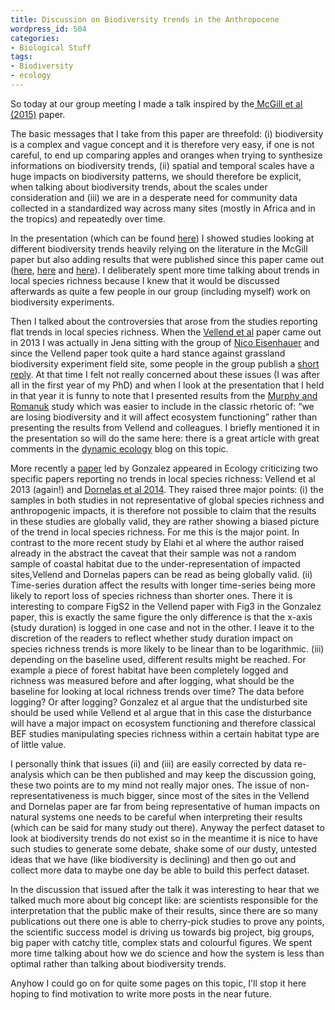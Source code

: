 ```yaml
---
title: Discussion on Biodiversity trends in the Anthropocene
wordpress_id: 504
categories:
- Biological Stuff
tags:
- Biodiversity
- ecology
---
```


So today at our group meeting I made a talk inspired by the[ McGill et al (2015)](http://www.sciencedirect.com/science/article/pii/S0169534714002456) paper.

The basic messages that I take from this paper are threefold: (i) biodiversity is a complex and vague concept and it is therefore very easy, if one is not careful, to end up comparing apples and oranges when trying to synthesize informations on biodiversity trends, (ii) spatial and temporal scales have a huge impacts on biodiversity patterns, we should therefore be explicit, when talking about biodiversity trends, about the scales under consideration and (iii) we are in a desperate need for community data collected in a standardized way across many sites (mostly in Africa and in the tropics) and repeatedly over time.

In the presentation (which can be found [here](http://www.slideshare.net/Lionel68/is-biodiversity-declining-insights-into-the-current-debate)) I showed studies looking at different biodiversity trends heavily relying on the literature in the McGill paper but also adding results that were published since this paper came out ([here](http://www.sciencedirect.com/science/article/pii/S0960982215006041), [here](http://onlinelibrary.wiley.com/doi/10.1111/ele.12387/full) and [here](http://www.cell.com/current-biology/abstract/S0960-9822%2816%2930319-0)). I deliberately spent more time talking about trends in local species richness because I knew that it would be discussed afterwards as quite a few people in our group (including myself) work on biodiversity experiments.

Then I talked about the controversies that arose from the studies reporting flat trends in local species richness. When the [Vellend et al](http://www.pnas.org/content/110/48/19456.full) paper came out in 2013 I was actually in Jena sitting with the group of [Nico Eisenhauer](https://www.idiv.de/research/idiv_core_groups/experimental_interaction_ecology.html) and since the Vellend paper took quite a hard stance against grassland biodiversity experiment field site, some people in the group publish a [short reply](https://www.peerageofscience.org/proceedings/2014_e6). At that time I felt not really concerned about these issues (I was after all in the first year of my PhD) and when I look at the presentation that I held in that year it is funny to note that I presented results from the [Murphy and Romanuk](http://onlinelibrary.wiley.com/doi/10.1002/ece3.909/full) study which was easier to include in the classic rhetoric of: “we are losing biodiversity and it will affect ecosystem functioning” rather than presenting the results from Vellend and colleagues. I briefly mentioned it in the presentation so will do the same here: there is a great article with great comments in the [dynamic ecology](https://dynamicecology.wordpress.com/2014/04/21/scientists-have-to-present-a-united-front-right/) blog on this topic.

More recently a [paper](http://onlinelibrary.wiley.com/doi/10.1890/15-1759.1/full) led by Gonzalez appeared in Ecology criticizing two specific papers reporting no trends in local species richness: Vellend et al 2013 (again!) and [Dornelas et al 2014](http://science.sciencemag.org/content/344/6181/296.abstract). They raised three major points: (i) the samples in both studies in not representative of global species richness and anthropogenic impacts, it is therefore not possible to claim that the results in these studies are globally valid, they are rather showing a biased picture of the trend in local species richness. For me this is the major point. In contrast to the more recent study by Elahi et al where the author raised already in the abstract the caveat that their sample was not a random sample of coastal habitat due to the under-representation of impacted sites,Vellend and Dornelas papers can be read as being globally valid. (ii) Time-series duration affect the results with longer time-series being more likely to report loss of species richness than shorter ones. There it is interesting to compare FigS2 in the Vellend paper with Fig3 in the Gonzalez paper, this is exactly the same figure the only difference is that the x-axis (study duration) is logged in one case and not in the other. I leave it to the discretion of the readers to reflect whether study duration impact on species richness trends is more likely to be linear than to be logarithmic. (iii) depending on the baseline used, different results might be reached. For example a piece of forest habitat have been completely logged and richness was measured before and after logging, what should be the baseline for looking at local richness trends over time? The data before logging? Or after logging? Gonzalez et al argue that the undisturbed site should be used while Vellend et al argue that in this case the disturbance will have a major impact on ecosystem functioning and therefore classical BEF studies manipulating species richness within a certain habitat type are of little value.

I personally think that issues (ii) and (iii) are easily corrected by data re-analysis which can be then published and may keep the discussion going, these two points are to my mind not really major ones. The issue of non-representativeness is much bigger, since most of the sites in the Vellend and Dornelas paper are far from being representative of human impacts on natural systems one needs to be careful when interpreting their results (which can be said for many study out there). Anyway the perfect dataset to look at biodiversity trends do not exist so in the meantime it is nice to have such studies to generate some debate, shake some of our dusty, untested ideas that we have (like biodiversity is declining) and then go out and collect more data to maybe one day be able to build this perfect dataset.

In the discussion that issued after the talk it was interesting to hear that we talked much more about big concept like: are scientists responsible for the interpretation that the public make of their results, since there are so many publications out there one is able to cherry-pick studies to prove any points, the scientific success model is driving us towards big project, big groups, big paper with catchy title, complex stats and colourful figures. We spent more time talking about how we do science and how the system is less than optimal rather than talking about biodiversity trends.

Anyhow I could go on for quite some pages on this topic, I'll stop it here hoping to find motivation to write more posts in the near future.
